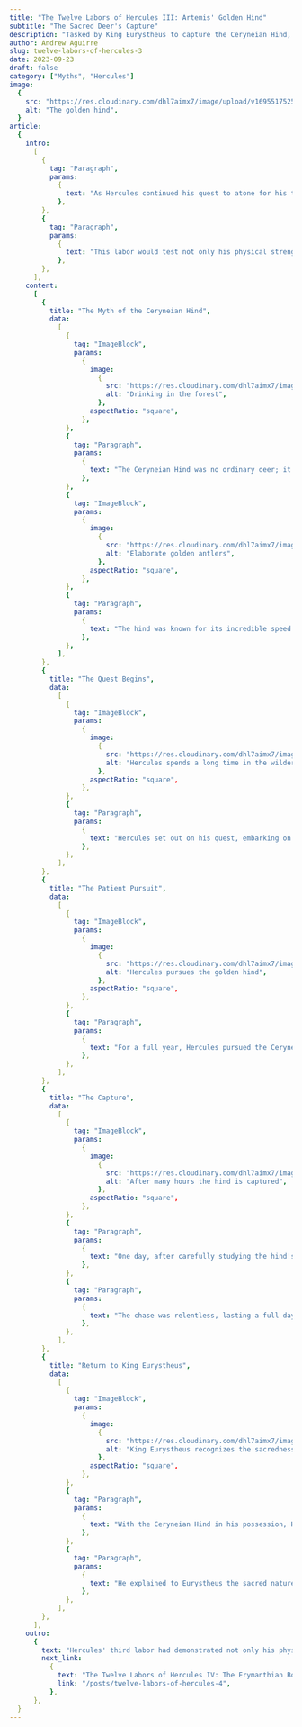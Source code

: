 ```yaml
---
title: "The Twelve Labors of Hercules III: Artemis' Golden Hind"
subtitle: "The Sacred Deer's Capture"
description: "Tasked by King Eurystheus to capture the Ceryneian Hind, a sacred and elusive deer under the protection of the goddess Artemis, Hercules embarked on a quest that tested not only his legendary strength but also his reverence for the divine. The Ceryneian Hind, with its golden antlers and remarkable speed, presented a formidable quarry, making this labor a true test of Hercules' abilities and character."
author: Andrew Aguirre
slug: twelve-labors-of-hercules-3
date: 2023-09-23
draft: false
category: ["Myths", "Hercules"]
image:
  {
    src: "https://res.cloudinary.com/dhl7aimx7/image/upload/v1695517525/001_qjp1ff.webp",
    alt: "The golden hind",
  }
article:
  {
    intro:
      [
        {
          tag: "Paragraph",
          params:
            {
              text: "As Hercules continued his quest to atone for his terrible crimes, he faced his third labor, which would take him on a challenging and sacred mission. King Eurystheus, his taskmaster, assigned him the formidable challenge of capturing the Ceryneian Hind, a magnificent and elusive deer with golden antlers.",
            },
        },
        {
          tag: "Paragraph",
          params:
            {
              text: "This labor would test not only his physical strength but also his resourcefulness and reverence for the divine.",
            },
        },
      ],
    content:
      [
        {
          title: "The Myth of the Ceryneian Hind",
          data:
            [
              {
                tag: "ImageBlock",
                params:
                  {
                    image:
                      {
                        src: "https://res.cloudinary.com/dhl7aimx7/image/upload/v1695518384/002_fxwpjl.webp",
                        alt: "Drinking in the forest",
                      },
                    aspectRatio: "square",
                  },
              },
              {
                tag: "Paragraph",
                params:
                  {
                    text: "The Ceryneian Hind was no ordinary deer; it was sacred to Artemis, the goddess of the hunt and wilderness. This mystical creature possessed golden antlers, representing its divine nature.",
                  },
              },
              {
                tag: "ImageBlock",
                params:
                  {
                    image:
                      {
                        src: "https://res.cloudinary.com/dhl7aimx7/image/upload/v1695518384/003_nwqrqu.webp",
                        alt: "Elaborate golden antlers",
                      },
                    aspectRatio: "square",
                  },
              },
              {
                tag: "Paragraph",
                params:
                  {
                    text: "The hind was known for its incredible speed and agility, making it a challenging quarry for even the most skilled hunters. To capture this sacred animal, Hercules would need to exercise great care and cunning.",
                  },
              },
            ],
        },
        {
          title: "The Quest Begins",
          data:
            [
              {
                tag: "ImageBlock",
                params:
                  {
                    image:
                      {
                        src: "https://res.cloudinary.com/dhl7aimx7/image/upload/v1695514711/004_dzwj0y.webp",
                        alt: "Hercules spends a long time in the wilderness",
                      },
                    aspectRatio: "square",
                  },
              },
              {
                tag: "Paragraph",
                params:
                  {
                    text: "Hercules set out on his quest, embarking on a journey to the region of Ceryneia, where the sacred hind was said to roam freely in the lush and remote forests. As he ventured into the wilderness, he knew that he must exercise caution not to harm the hind, as it was considered a sacred creature under the protection of the goddess Artemis.",
                  },
              },
            ],
        },
        {
          title: "The Patient Pursuit",
          data:
            [
              {
                tag: "ImageBlock",
                params:
                  {
                    image:
                      {
                        src: "https://res.cloudinary.com/dhl7aimx7/image/upload/v1695514711/005_qx8ynf.webp",
                        alt: "Hercules pursues the golden hind",
                      },
                    aspectRatio: "square",
                  },
              },
              {
                tag: "Paragraph",
                params:
                  {
                    text: "For a full year, Hercules pursued the Ceryneian Hind through the dense forests of Ceryneia. During this time, he observed the creature's habits, learning its movements and behaviors. He knew that brute force alone would not suffice in capturing the hind; he would need to use his wits and patience.",
                  },
              },
            ],
        },
        {
          title: "The Capture",
          data:
            [
              {
                tag: "ImageBlock",
                params:
                  {
                    image:
                      {
                        src: "https://res.cloudinary.com/dhl7aimx7/image/upload/v1695518384/006_jnfloj.webp",
                        alt: "After many hours the hind is captured",
                      },
                    aspectRatio: "square",
                  },
              },
              {
                tag: "Paragraph",
                params:
                  {
                    text: "One day, after carefully studying the hind's patterns, Hercules saw his opportunity. With his legendary speed and agility, he began to pursue the creature.",
                  },
              },
              {
                tag: "Paragraph",
                params:
                  {
                    text: "The chase was relentless, lasting a full day. The Ceryneian Hind used its incredible swiftness to evade Hercules, but the hero's determination and prowess eventually wore down the elusive deer. With great care, he managed to capture it alive.",
                  },
              },
            ],
        },
        {
          title: "Return to King Eurystheus",
          data:
            [
              {
                tag: "ImageBlock",
                params:
                  {
                    image:
                      {
                        src: "https://res.cloudinary.com/dhl7aimx7/image/upload/v1695514711/007_qti7wm.webp",
                        alt: "King Eurystheus recognizes the sacredness of the hind",
                      },
                    aspectRatio: "square",
                  },
              },
              {
                tag: "Paragraph",
                params:
                  {
                    text: "With the Ceryneian Hind in his possession, Hercules began the journey back to the palace of King Eurystheus. However, he knew that he had to be careful when presenting the hind to the king.",
                  },
              },
              {
                tag: "Paragraph",
                params:
                  {
                    text: "He explained to Eurystheus the sacred nature of the animal and that it could not be harmed. Eurystheus, recognizing the divine nature of the creature and Hercules' success in capturing it, was impressed with the hero's resourcefulness and sent him on to his next labor.",
                  },
              },
            ],
        },
      ],
    outro:
      {
        text: "Hercules' third labor had demonstrated not only his physical strength but also his ability to exercise restraint and respect for the divine. Each labor brought him closer to redemption and solidified his place among the greatest heroes of Greek mythology.",
        next_link:
          {
            text: "The Twelve Labors of Hercules IV: The Erymanthian Boar",
            link: "/posts/twelve-labors-of-hercules-4",
          },
      },
  }
---
```

